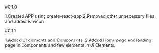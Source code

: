 #0.1.0

1.Created APP using create-react-app
2.Removed other unnecessary files and added Favicon

#0.1.1

1.Added UI elements and Components.
2.Added Home page and landing page in Components and few elements in Ui Elements.
